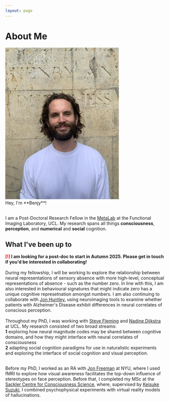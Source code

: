 ```yaml
---
layout: page
---
```


# About Me

<img src="images/me.jpeg" class="floatpic" width="360" height="480">
<br>
Hey, I'm **Benjy**! <br><br>

I am a Post-Doctoral Research Fellow in the <a href="https://metacoglab.org/">MetaLab</a> at the Functional Imaging Laboratory, UCL. My research spans all things **consciousness**, **perception**, and **numerical** and **social** cognition. 


## What I've been up to

**<font color='red'>[!]</font> I am looking for a post-doc to start in Autumn 2025. Please get in touch if you'd be interested in collaborating!**
<br>
<br>
During my fellowship, I will be working to explore the relationship between neural representations of sensory absence with more high-level, conceptual representations of absence - such as the number zero. In line with this, I am also interested in behavioural signatures that might indicate zero has a unique cognitive represetnation amongst numbers. I am also continuing to collaborate with <a href="https://experts.exeter.ac.uk/41202-jonathan-huntley">Jon Huntley</a>, using neuroimaging tools to examine whether patients with Alzheimer's Disease exhibit differences in neural correlates of conscious perception.
<br>
<br>
Throughout my PhD, I was working with <a href="https://www.ucl.ac.uk/pals/people/steve-fleming">Steve Fleming</a> and <a href="https://sites.google.com/view/nadinedijkstra/about-me?authuser=0">Nadine Dijkstra</a> at UCL. My research consisted of two broad streams: <br>**1** exploring how neural magnitude codes may be shared between cognitive domains, and how they might interface with neural correlates of consciousness <br>**2** adapting social cognition paradigms for use in naturalistic experiments and exploring the interface of social cognition and visual perception.<br><br>

Before my PhD, I worked as an RA with <a href="https://www.freemanlab.org/">Jon Freeman</a> at NYU, where I used fMRI to explore how visual awareness facilitates the top-down influence of stereotypes on face perception. Before that, I completed my MSc at the <a href="https://www.sussex.ac.uk/research/centres/sussex-centre-for-consciousness-science/">Sackler Centre for Consciousness Science</a>, where, supervised by <a href="https://sites.google.com/view/keisukesuzuki/home?authuser=0">Keisuke Suzuki</a>, I combined psychophysical experiments with virtual reality models of hallucinations.


